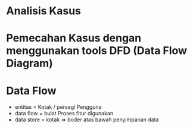 # Analisis Kasus

# Pemecahan Kasus dengan menggunakan tools DFD (Data Flow Diagram)

# Data Flow

* entitas = Kotak / persegi
  Pengguna
* data flow = bulat
  Proses fitur digunakan
* data store = kotak => boder atas bawah
  penyimpanan data
